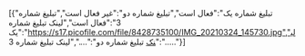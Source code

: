[{"تبلیغ شماره یک":"فعال است","تبلیغ شماره دو":"غیر فعال است","تبلیغ شماره 3":"فعال است","لینک تبلیغ شماره یک":"https://s17.picofile.com/file/8428735100/IMG_20210324_145730.jpg","لینک تبلیغ شماره دو":"....","لینک تبلیغ شماره 3":"....."}]
